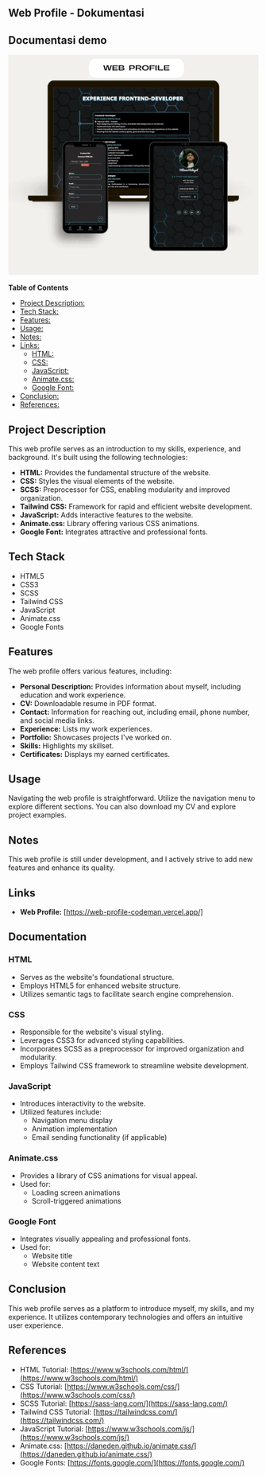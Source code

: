 ## Web Profile - Dokumentasi

## Documentasi demo

<img src="img/web-profilev2-13.webp" alt="web-demo">

**Table of Contents**

- [Project Description:](#project-description)
- [Tech Stack:](#tech-stack)
- [Features:](#features)
- [Usage:](#usage)
- [Notes:](#notes)
- [Links:](#links)
  - [HTML:](#html)
  - [CSS:](#css)
  - [JavaScript:](#javascript)
  - [Animate.css:](#animate-css)
  - [Google Font:](#google-font)
- [Conclusion:](#conclusion)
- [References:](#references)

## Project Description

This web profile serves as an introduction to my skills, experience, and background. It's built using the following technologies:

- **HTML:** Provides the fundamental structure of the website.
- **CSS:** Styles the visual elements of the website.
- **SCSS:** Preprocessor for CSS, enabling modularity and improved organization.
- **Tailwind CSS:** Framework for rapid and efficient website development.
- **JavaScript:** Adds interactive features to the website.
- **Animate.css:** Library offering various CSS animations.
- **Google Font:** Integrates attractive and professional fonts.

## Tech Stack

- HTML5
- CSS3
- SCSS
- Tailwind CSS
- JavaScript
- Animate.css
- Google Fonts

## Features

The web profile offers various features, including:

- **Personal Description:** Provides information about myself, including education and work experience.
- **CV:** Downloadable resume in PDF format.
- **Contact:** Information for reaching out, including email, phone number, and social media links.
- **Experience:** Lists my work experiences.
- **Portfolio:** Showcases projects I've worked on.
- **Skills:** Highlights my skillset.
- **Certificates:** Displays my earned certificates.

## Usage

Navigating the web profile is straightforward. Utilize the navigation menu to explore different sections. You can also download my CV and explore project examples.

## Notes

This web profile is still under development, and I actively strive to add new features and enhance its quality.

## Links

- **Web Profile:** [https://web-profile-codeman.vercel.app/]

## Documentation

### HTML

- Serves as the website's foundational structure.
- Employs HTML5 for enhanced website structure.
- Utilizes semantic tags to facilitate search engine comprehension.

### CSS

- Responsible for the website's visual styling.
- Leverages CSS3 for advanced styling capabilities.
- Incorporates SCSS as a preprocessor for improved organization and modularity.
- Employs Tailwind CSS framework to streamline website development.

### JavaScript

- Introduces interactivity to the website.
- Utilized features include:
  - Navigation menu display
  - Animation implementation
  - Email sending functionality (if applicable)

### Animate.css

- Provides a library of CSS animations for visual appeal.
- Used for:
  - Loading screen animations
  - Scroll-triggered animations

### Google Font

- Integrates visually appealing and professional fonts.
- Used for:
  - Website title
  - Website content text

## Conclusion

This web profile serves as a platform to introduce myself, my skills, and my experience. It utilizes contemporary technologies and offers an intuitive user experience.

## References

- HTML Tutorial: [https://www.w3schools.com/html/](https://www.w3schools.com/html/)
- CSS Tutorial: [https://www.w3schools.com/css/](https://www.w3schools.com/css/)
- SCSS Tutorial: [https://sass-lang.com/](https://sass-lang.com/)
- Tailwind CSS Tutorial: [https://tailwindcss.com/](https://tailwindcss.com/)
- JavaScript Tutorial: [https://www.w3schools.com/js/](https://www.w3schools.com/js/)
- Animate.css: [https://daneden.github.io/animate.css/](https://daneden.github.io/animate.css/)
- Google Fonts: [https://fonts.google.com/](https://fonts.google.com/)
